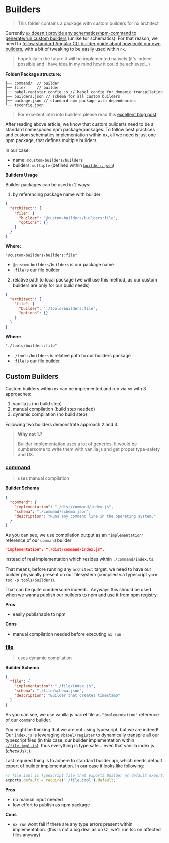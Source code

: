 # Builders

> This folder contains a package with custom builders for nx architect

Currently [`nx` doesn't provide any schematics/npm-command to generate/run custom builders](https://github.com/nrwl/nx/issues/2211) (unlike for schematics). For that reason, we need to [follow standard Angular CLI builder guide about how build our own builders](https://angular.io/guide/cli-builder), with a bit of tweaking to be easily used within `nx`.

> hopefully in the future it will be implemented natively (it's indeed possible and I have idea in my mind how it could be achieved...)

**Folder(Package structure:**

```
├── command/  // builder
├── file/     // builder
├── babel-register.config.js // babel config for dynamic transpilation
├── builders.json // schema for all custom builders
├── package.json // standard npm package with dependencies
└── tsconfig.json
```

> For excellent intro into builders please read this [excellent blog post](https://medium.com/angular-in-depth/angular-cli-under-the-hood-builders-demystified-v2-e73ee0f2d811).

After reading above article, we know that custom builder/s need to be a standard namespaced npm package/packages. To follow best practices and custom schematics implementation within nx, all we need is just one npm package, that defines multiple builders.

In our case:

- name: `@custom-builders/builders`
- builders: `multiple` (defined within [`builders.json`](./builders.json))

**Builders Usage**

Builder packages can be used in 2 ways:

1. by referencing package name with builder

```json
{
  "architect": {
    "file": {
      "builder": "@custom-builders/builders:file",
      "options": {}
    }
  }
}
```

**Where:**

`"@custom-builders/builders:file"`

- `@custom-builders/builders` is our package name
- `:file` is our file builder

2. relative path to local package (we will use this method, as our custom builders are only for our build needs)

```json
{
  "architect": {
    "file": {
      "builder": "./tools/builders:file",
      "options": {}
    }
  }
}
```

**Where:**

`"./tools/builders:file"`

- `./tools/builders` is relative path to our builders package
- `:file` is our file builder

## Custom Builders

Custom builders within `nx` can be implemented and run via `nx` with 3 approaches:

1. vanilla js (no build step)
2. manual compilation (build step needed)
3. dynamic compilation (no build step)

Following two builders demonstrate approach 2 and 3.

> **Why not 1.?**
>
> Builder implementation uses a lot of generics. It would be cumbersome to write them with vanilla js and get proper type-safety and DX.

### [command](./command/schema.json)

> uses manual compilation

**Builder Schema**

```json
{
  "command": {
    "implementation": "./dist/command/index.js",
    "schema": "./command/schema.json",
    "description": "Runs any command line in the operating system."
  }
}
```

As you can see, we use compilation output as an `"implementation"` reference of our `command` builder

```json
"implementation": "./dist/command/index.js",
```

instead of real implementation which resides within `./command/index.ts`.

That means, before running any `architect` target, we need to have our builder physically present on our filesystem (compiled via typescript `yarn tsc -p tools/builders`).

That can be quite cumbersome indeed... Anyways this should be used when we wanna publish our builders to npm and use it from npm registry.

**Pros**

- easily publishable to npm

**Cons**

- manual compilation needed before executing `nx run`

### [file](./file/schema.json)

> uses dynamic compilation

**Builder Schema**

```json
{
  "file": {
    "implementation": "./file/index.js",
    "schema": "./file/schema.json",
    "description": "Builder that creates timestamp"
  }
}
```

As you can see, we use vanilla js barrel file as `"implementation"` reference of our `command` builder.

You might be thinking that we are not using typescript, but we are indeed! Our `index.js` is leveraging `@babel/register` to dynamically transpile all our typescript files (in this case, our builder implementation within [`./file.impl.ts`](./file.impl.ts)), thus everything is type safe... even that vanilla index.js (_checkJs_) ;).

Last required thing is to adhere to standard builder api, which needs default export of builder implementation. In our case it looks like following:

```js
// file.impl is TypeScript file that exports Builder as default export!
exports.default = require('./file.impl').default;
```

**Pros**

- no manual input needed
- low effort to publish as npm package

**Cons**

- `nx run` wont fail if there are any type errors present within implementation. (this is not a big deal as on CI, we'll run tsc on affected files anyway)
